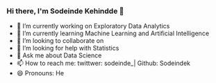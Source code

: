 ### Hi there, I'm Sodeinde Kehindde 👋

- 🔭 I’m currently working on Exploratory Data Analytics
- 🌱 I’m currently learning Machine Learning and Artificial Intelligence
- 👯 I’m looking to collaborate on 
- 🤔 I’m looking for help with Statistics
- 💬 Ask me about Data Science
- 📫 How to reach me: twittwer: sodeinde_| Github: Sodeindek
- 😄 Pronouns: He

